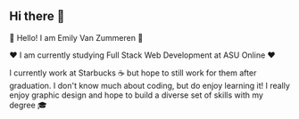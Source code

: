 ## Hi there 👋

<!--
**evanzumm/evanzumm** is a ✨ _special_ ✨ repository because its `README.md` (this file) appears on your GitHub profile.

Here are some ideas to get you started:

- 🔭 I’m currently working on ...
- 🌱 I’m currently learning ...
- 👯 I’m looking to collaborate on ...
- 🤔 I’m looking for help with ...
- 💬 Ask me about ...
- 📫 How to reach me: ...
- 😄 Pronouns: ...
- ⚡ Fun fact: ...
-->
<p>💚 Hello! I am Emily Van Zummeren 💚</p>
<p>❤️ I am currently studying Full Stack Web Development at ASU Online ❤️</p>
<p> I currently work at Starbucks ☕ but hope to still work for them after graduation. I don't know much about coding, but do enjoy learning it! I really enjoy graphic design and hope to build a diverse set of skills with my degree 🎓</p>
